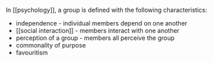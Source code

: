 In [[psychology]], a group is defined with the following characteristics:
* independence - individual members depend on one another
* [[social interaction]] - members interact with one another
* perception of a group - members all perceive the group
* commonality of purpose
* favouritism
